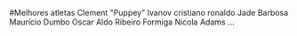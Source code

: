 #Melhores atletas
Clement "Puppey" Ivanov
cristiano ronaldo
Jade Barbosa
Maurício Dumbo
Oscar
Aldo Ribeiro
Formiga
Nicola Adams
...
